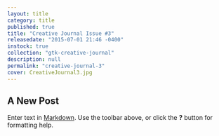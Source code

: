 ```yaml
---
layout: title
category: title
published: true
title: "Creative Journal Issue #3"
releasedate: "2015-07-01 21:46 -0400"
instock: true
collection: "gtk-creative-journal"
description: null
permalink: "creative-journal-3"
cover: CreativeJournal3.jpg
---
```






## A New Post

Enter text in [Markdown](http://daringfireball.net/projects/markdown/). Use the toolbar above, or click the **?** button for formatting help.
